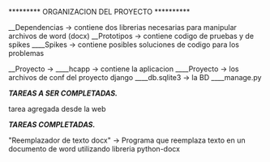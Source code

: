 
********* ORGANIZACION DEL PROYECTO **********

__Dependencias -> contiene dos librerias necesarias para manipular archivos de word (docx)
__Prototipos -> contiene codigo de pruebas y de spikes
____Spikes -> contiene posibles soluciones de codigo para los problemas

__Proyecto ->
____hcapp -> contiene la aplicacion
____Proyecto -> los archivos de conf del proyecto django
____db.sqlite3 -> la BD 
____manage.py







_________TAREAS A SER COMPLETADAS._________


tarea agregada desde la web



_________TAREAS COMPLETADAS._________

"Reemplazador de texto docx" -> Programa que reemplaza texto en un documento de word
utilizando libreria python-docx


